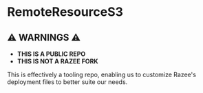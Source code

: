 # RemoteResourceS3

## ⚠️  WARNINGS ⚠️

- **THIS IS A PUBLIC REPO**
- **THIS IS NOT A RAZEE FORK**

This is effectively a tooling repo, enabling us to customize Razee's deployment
files to better suite our needs.
